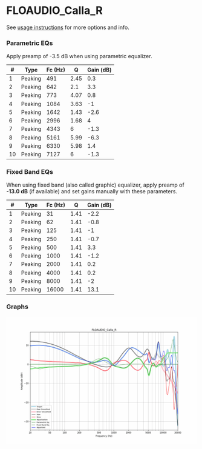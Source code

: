 # FLOAUDIO_Calla_R
See [usage instructions](https://github.com/jaakkopasanen/AutoEq#usage) for more options and info.

### Parametric EQs
Apply preamp of -3.5 dB when using parametric equalizer.

|   # | Type    |   Fc (Hz) |    Q |   Gain (dB) |
|-----|---------|-----------|------|-------------|
|   1 | Peaking |       491 | 2.45 |         0.3 |
|   2 | Peaking |       642 | 2.1  |         3.3 |
|   3 | Peaking |       773 | 4.07 |         0.8 |
|   4 | Peaking |      1084 | 3.63 |        -1   |
|   5 | Peaking |      1642 | 1.43 |        -2.6 |
|   6 | Peaking |      2996 | 1.68 |         4   |
|   7 | Peaking |      4343 | 6    |        -1.3 |
|   8 | Peaking |      5161 | 5.99 |        -6.3 |
|   9 | Peaking |      6330 | 5.98 |         1.4 |
|  10 | Peaking |      7127 | 6    |        -1.3 |

### Fixed Band EQs
When using fixed band (also called graphic) equalizer, apply preamp of **-13.0 dB** (if available) and set gains manually with these parameters.

|   # | Type    |   Fc (Hz) |    Q |   Gain (dB) |
|-----|---------|-----------|------|-------------|
|   1 | Peaking |        31 | 1.41 |        -2.2 |
|   2 | Peaking |        62 | 1.41 |        -0.8 |
|   3 | Peaking |       125 | 1.41 |        -1   |
|   4 | Peaking |       250 | 1.41 |        -0.7 |
|   5 | Peaking |       500 | 1.41 |         3.3 |
|   6 | Peaking |      1000 | 1.41 |        -1.2 |
|   7 | Peaking |      2000 | 1.41 |         0.2 |
|   8 | Peaking |      4000 | 1.41 |         0.2 |
|   9 | Peaking |      8000 | 1.41 |        -2   |
|  10 | Peaking |     16000 | 1.41 |        13.1 |

### Graphs
![](./FLOAUDIO_Calla_R.png)
